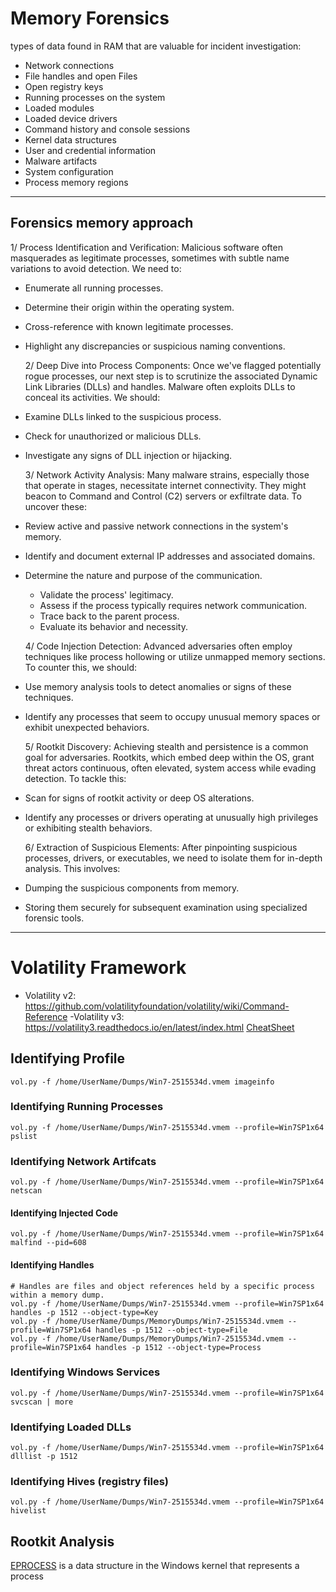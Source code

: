 # Memory Forensics

types of data found in RAM that are valuable for incident investigation:

- Network connections
- File handles and open Files
- Open registry keys
- Running processes on the system
- Loaded modules
- Loaded device drivers
- Command history and console sessions
- Kernel data structures
- User and credential information
- Malware artifacts
- System configuration
- Process memory regions


________________________________________________________________________________________

## Forensics memory approach
   1/ Process Identification and Verification: Malicious software often masquerades as legitimate processes, sometimes with subtle name variations to avoid detection. We need to:
   
- Enumerate all running processes.
- Determine their origin within the operating system.
- Cross-reference with known legitimate processes.
- Highlight any discrepancies or suspicious naming conventions.

   2/ Deep Dive into Process Components: Once we've flagged potentially rogue processes, our next step is to scrutinize the associated Dynamic Link Libraries (DLLs) and handles. Malware often exploits DLLs to conceal its activities. We should:
   
- Examine DLLs linked to the suspicious process.
- Check for unauthorized or malicious DLLs.
- Investigate any signs of DLL injection or hijacking.

  3/  Network Activity Analysis: Many malware strains, especially those that operate in stages, necessitate internet connectivity. They might beacon to Command and Control (C2) servers or exfiltrate data. To uncover these:
  
- Review active and passive network connections in the system's memory.
- Identify and document external IP addresses and associated domains.
- Determine the nature and purpose of the communication.
  - Validate the process' legitimacy.
  - Assess if the process typically requires network communication.
  - Trace back to the parent process.
  - Evaluate its behavior and necessity.

   4/ Code Injection Detection: Advanced adversaries often employ techniques like process hollowing or utilize unmapped memory sections. To counter this, we should:
   
- Use memory analysis tools to detect anomalies or signs of these techniques.
- Identify any processes that seem to occupy unusual memory spaces or exhibit unexpected behaviors.

   5/ Rootkit Discovery: Achieving stealth and persistence is a common goal for adversaries. Rootkits, which embed deep within the OS, grant threat actors continuous, often elevated, system access while evading detection. To tackle this:
   
- Scan for signs of rootkit activity or deep OS alterations.
- Identify any processes or drivers operating at unusually high privileges or exhibiting stealth behaviors.

  6/  Extraction of Suspicious Elements: After pinpointing suspicious processes, drivers, or executables, we need to isolate them for in-depth analysis. This involves:
  
- Dumping the suspicious components from memory.
- Storing them securely for subsequent examination using specialized forensic tools.


________________________________________________________________________________________

# Volatility Framework

- Volatility v2: https://github.com/volatilityfoundation/volatility/wiki/Command-Reference
-Volatility v3: https://volatility3.readthedocs.io/en/latest/index.html
[CheatSheet](https://blog.onfvp.com/post/volatility-cheatsheet/)

## Identifying Profile
```
vol.py -f /home/UserName/Dumps/Win7-2515534d.vmem imageinfo 
```
### Identifying Running Processes
```
vol.py -f /home/UserName/Dumps/Win7-2515534d.vmem --profile=Win7SP1x64 pslist
```
### Identifying Network Artifcats
```
vol.py -f /home/UserName/Dumps/Win7-2515534d.vmem --profile=Win7SP1x64 netscan
```
#### Identifying Injected Code
```
vol.py -f /home/UserName/Dumps/Win7-2515534d.vmem --profile=Win7SP1x64 malfind --pid=608
```
#### Identifying Handles
```
# Handles are files and object references held by a specific process within a memory dump.
vol.py -f /home/UserName/Dumps/Win7-2515534d.vmem --profile=Win7SP1x64 handles -p 1512 --object-type=Key
vol.py -f /home/UserName/Dumps/MemoryDumps/Win7-2515534d.vmem --profile=Win7SP1x64 handles -p 1512 --object-type=File
vol.py -f /home/UserName/Dumps/MemoryDumps/Win7-2515534d.vmem --profile=Win7SP1x64 handles -p 1512 --object-type=Process
```

### Identifying Windows Services
```
vol.py -f /home/UserName/Dumps/Win7-2515534d.vmem --profile=Win7SP1x64 svcscan | more
```

### Identifying Loaded DLLs
```
vol.py -f /home/UserName/Dumps/Win7-2515534d.vmem --profile=Win7SP1x64 dlllist -p 1512
```

### Identifying Hives (registry files)
```
vol.py -f /home/UserName/Dumps/Win7-2515534d.vmem --profile=Win7SP1x64 hivelist
```

## Rootkit Analysis
[EPROCESS](https://www.nirsoft.net/kernel_struct/vista/EPROCESS.html) is a data structure in the Windows kernel that represents a process

















